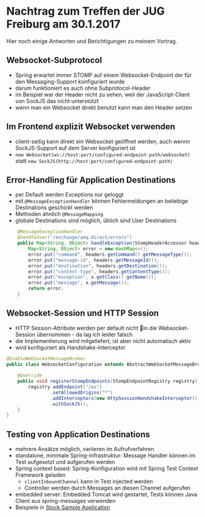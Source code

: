 Nachtrag zum Treffen der JUG Freiburg am 30.1.2017
==================================================
Hier noch einige Antworten und Berichtigungen zu meinem Vortrag.

Websocket-Subprotocol
---------------------
* Spring erwartet immer STOMP auf einem Websocket-Endpoint der für den Messaging-Support konfiguriert wurde
* darum funktioniert es auch ohne Subprotocol-Header
* im Beispiel war der Header nicht zu sehen, weil der JavaScript-Client von SockJS das nicht unterstützt
* wenn man ein Websocket direkt benutzt kann man den Header setzen

Im Frontend explizit Websocket verwenden
----------------------------------------
* client-seitig kann direkt ein Websocket geöffnet werden, auch wennn SockJS-Support auf dem Server konfiguriert ist
* `new Websocket(ws://host:port/configured-endpoint-path/websocket)` statt `new SockJS(http://host:port/configured-endpoint-path)`

Error-Handling für Application Destinations
-------------------------------------------
* per Default werden Exceptions nur geloggt
* mit `@MessageExceptionHandler` können Fehlermeldungen an beliebige Destinations geschickt werden
* Methoden ähnlich `@MessageMapping`
* globale Destinations sind möglich, üblich sind User Destinations

```java
    @MessageExceptionHandler
    @SendToUser("/exchange/amq.direct/errors")
    public Map<String, Object> handleException(StompHeaderAccessor headers, Exception x) {
        Map<String, Object> error = new HashMap<>();
        error.put("command", headers.getCommand().getMessageType());
        error.put("message-id", headers.getMessageId());
        error.put("destination", headers.getDestination());
        error.put("content-type", headers.getContentType());
        error.put("exception", x.getClass().getName());
        error.put("message", x.getMessage());
        return error;
    }
```

Websocket-Session und HTTP Session
----------------------------------
* HTTP Session-Attribute werden per default nicht ￿in die Websocket-Session übernommen - da lag ich leider falsch
* die Implementierung wird mitgeliefert, ist aber nicht automatisch aktiv
* wird konfiguriert als Handshake-Interceptor

```java
@EnableWebSocketMessageBroker
public class WebsocketConfiguration extends AbstractWebSocketMessageBrokerConfigurer {
    
    @Override
    public void registerStompEndpoints(StompEndpointRegistry registry) {
        registry.addEndpoint("/ws")
                .setAllowedOrigins("*")
                .addInterceptors(new HttpSessionHandshakeInterceptor())
                .withSockJS();
    }
}
```

Testing von Application Destinations
------------------------------------
* mehrere Ansätze möglich, variieren im Aufrufverfahren 
* standalone, minimale Spring-Infrastruktur: Message Handler können im Test aufgesetzt und aufgerufen werden
* Spring context based: Spring-Konfiguration wird mit Spring Test Context Framework geladen
    * `clientInboundChannel` kann in Test injected werden
    * Controller werden durch Messages an diesen Channel aufgerufen
* embedded server: Embedded Tomcat wird gestartet, Tests können Java Client aus spring-messages verwenden
* Beispiele in [Stock Sample Application](https://github.com/rstoyanchev/spring-websocket-portfolio)